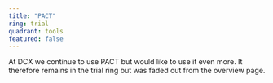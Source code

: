 ```yaml
---
title: "PACT"
ring: trial
quadrant: tools
featured: false
---
```


At DCX we continue to use PACT but would like to use it even more.
It therefore remains in the trial ring but was faded out from the overview page.
